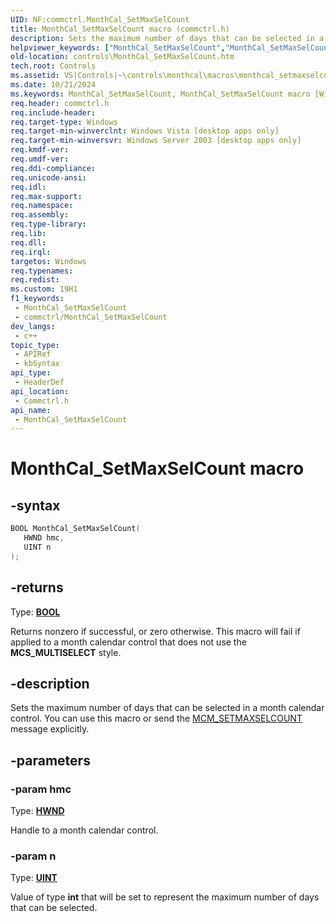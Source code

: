 ```yaml
---
UID: NF:commctrl.MonthCal_SetMaxSelCount
title: MonthCal_SetMaxSelCount macro (commctrl.h)
description: Sets the maximum number of days that can be selected in a month calendar control. You can use this macro or send the MCM_SETMAXSELCOUNT message explicitly.
helpviewer_keywords: ["MonthCal_SetMaxSelCount","MonthCal_SetMaxSelCount macro [Windows Controls]","_win32_MonthCal_SetMaxSelCount","_win32_MonthCal_SetMaxSelCount_cpp","commctrl/MonthCal_SetMaxSelCount","controls.MonthCal_SetMaxSelCount","controls._win32_MonthCal_SetMaxSelCount"]
old-location: controls\MonthCal_SetMaxSelCount.htm
tech.root: Controls
ms.assetid: VS|Controls|~\controls\monthcal\macros\monthcal_setmaxselcount.htm
ms.date: 10/21/2024
ms.keywords: MonthCal_SetMaxSelCount, MonthCal_SetMaxSelCount macro [Windows Controls], _win32_MonthCal_SetMaxSelCount, _win32_MonthCal_SetMaxSelCount_cpp, commctrl/MonthCal_SetMaxSelCount, controls.MonthCal_SetMaxSelCount, controls._win32_MonthCal_SetMaxSelCount
req.header: commctrl.h
req.include-header: 
req.target-type: Windows
req.target-min-winverclnt: Windows Vista [desktop apps only]
req.target-min-winversvr: Windows Server 2003 [desktop apps only]
req.kmdf-ver: 
req.umdf-ver: 
req.ddi-compliance: 
req.unicode-ansi: 
req.idl: 
req.max-support: 
req.namespace: 
req.assembly: 
req.type-library: 
req.lib: 
req.dll: 
req.irql: 
targetos: Windows
req.typenames: 
req.redist: 
ms.custom: 19H1
f1_keywords:
 - MonthCal_SetMaxSelCount
 - commctrl/MonthCal_SetMaxSelCount
dev_langs:
 - c++
topic_type:
 - APIRef
 - kbSyntax
api_type:
 - HeaderDef
api_location:
 - Commctrl.h
api_name:
 - MonthCal_SetMaxSelCount
---
```


# MonthCal_SetMaxSelCount macro

## -syntax

```cpp
BOOL MonthCal_SetMaxSelCount(
   HWND hmc,
   UINT n
);
```

## -returns

Type: **[BOOL](/windows/desktop/winprog/windows-data-types)**

Returns nonzero if successful, or zero otherwise. This macro will fail if applied to a month calendar control that does not use the <b>MCS_MULTISELECT</b> style.


## -description

Sets the maximum number of days that can be selected in a month calendar control. You can use this macro or send the <a href="/windows/desktop/Controls/mcm-setmaxselcount">MCM_SETMAXSELCOUNT</a> message explicitly.

## -parameters

### -param hmc

Type: <b><a href="/windows/desktop/WinProg/windows-data-types">HWND</a></b>

Handle to a month calendar control.

### -param n

Type: <b><a href="/windows/desktop/WinProg/windows-data-types">UINT</a></b>

Value of type <b>int</b> that will be set to represent the maximum number of days that can be selected.
